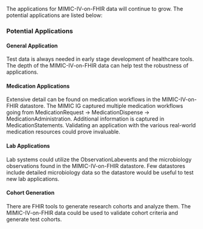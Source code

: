 The applications for MIMIC-IV-on-FHIR data will continue to grow. The potential applications are listed  below:

### Potential Applications
#### General Application
Test data is always needed in early stage development of healthcare tools. The depth of the MIMIC-IV-on-FHIR data can help test the robustness of applications.

#### Medication Applications
Extensive detail can be found on medication workflows in the MIMIC-IV-on-FHIR datastore. The MIMIC IG captured multiple medication workflows going from MedicationRequest -> MedicationDispense -> MedicationAdministration. Additional information is captured in MedicationStatements. Validating an application with the various real-world medication resources could prove invaluable.

#### Lab Applications
Lab systems could utilize the ObservationLabevents and the microbiology observations found in the MIMIC-IV-on-FHIR datastore. Few datastores include detailed microbiology data so the datastore would be useful to test new lab applications.

#### Cohort Generation
There are FHIR tools to generate research cohorts and analyze them. The MIMIC-IV-on-FHIR data could be used to validate cohort criteria and generate test cohorts.
